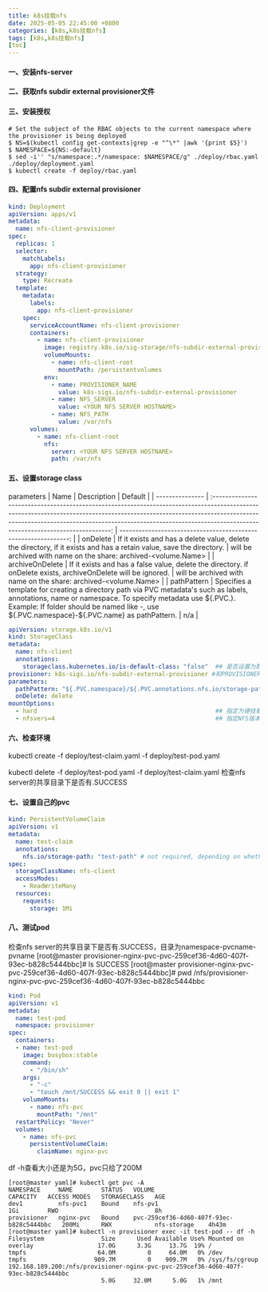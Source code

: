 ```yaml
---
title: k8s挂载nfs
date: 2025-05-05 22:45:00 +0800
categories: [k8s,k8s挂载nfs]
tags: [k8s,k8s挂载nfs]
[toc]
---
```


#### 一、安装nfs-server

#### 二、获取nfs subdir external provisioner文件

#### 三、安装授权
```shell
# Set the subject of the RBAC objects to the current namespace where the provisioner is being deployed
$ NS=$(kubectl config get-contexts|grep -e "^\*" |awk '{print $5}')
$ NAMESPACE=${NS:-default}
$ sed -i'' "s/namespace:.*/namespace: $NAMESPACE/g" ./deploy/rbac.yaml ./deploy/deployment.yaml
$ kubectl create -f deploy/rbac.yaml
```
#### 四、配置nfs subdir external provisioner

```yaml
kind: Deployment
apiVersion: apps/v1
metadata:
  name: nfs-client-provisioner
spec:
  replicas: 1
  selector:
    matchLabels:
      app: nfs-client-provisioner
  strategy:
    type: Recreate
  template:
    metadata:
      labels:
        app: nfs-client-provisioner
    spec:
      serviceAccountName: nfs-client-provisioner
      containers:
        - name: nfs-client-provisioner
          image: registry.k8s.io/sig-storage/nfs-subdir-external-provisioner:v4.0.2 #镜像地址需要修改为国内
          volumeMounts:
            - name: nfs-client-root
              mountPath: /persistentvolumes
          env:
            - name: PROVISIONER_NAME
              value: k8s-sigs.io/nfs-subdir-external-provisioner                    #PROVISIONER_NAME可以自定义，StorageClass的provisioner需要和这保持一致
            - name: NFS_SERVER
              value: <YOUR NFS SERVER HOSTNAME>                                     #更改为nfs_server的地址
            - name: NFS_PATH
              value: /var/nfs                                                       #更改为共享目录
      volumes:
        - name: nfs-client-root
          nfs:
            server: <YOUR NFS SERVER HOSTNAME>                                      #更改为nfs_server的地址
            path: /var/nfs                                                          #更改为共享目录
```
#### 五、设置storage class

parameters
| Name            |                                                                                                                                        Description                                                                                                                                         |                                                         Default |
| --------------- | :----------------------------------------------------------------------------------------------------------------------------------------------------------------------------------------------------------------------------------------------------------------------------------------: | --------------------------------------------------------------: |
| onDelete        |                                                                                    If it exists and has a delete value, delete the directory, if it exists and has a retain value, save the directory.                                                                                     | will be archived with name on the share: archived-<volume.Name> |
| archiveOnDelete |                                                                                       If it exists and has a false value, delete the directory. if onDelete exists, archiveOnDelete will be ignored.                                                                                       | will be archived with name on the share: archived-<volume.Name> |
| pathPattern     | Specifies a template for creating a directory path via PVC metadata's such as labels, annotations, name or namespace. To specify metadata use \${.PVC.<metadata>}. Example: If folder should be named like <pvc-namespace>-<pvc-name>, use \${.PVC.namespace}-${.PVC.name} as pathPattern. |                                                             n/a |
```yaml
apiVersion: storage.k8s.io/v1
kind: StorageClass
metadata:
  name: nfs-client
  annotations:
    storageclass.kubernetes.io/is-default-class: "false"  ## 是否设置为默认的storageclass
provisioner: k8s-sigs.io/nfs-subdir-external-provisioner #和PROVISIONER_NAME保持一致
parameters:
  pathPattern: "${.PVC.namespace}/${.PVC.annotations.nfs.io/storage-path}" # waits for nfs.io/storage-path annotation, if not specified will accept as empty string.
  onDelete: delete
mountOptions:
  - hard                                                  ## 指定为硬挂载方式
  - nfsvers=4                                             ## 指定NFS版本,这个需要根据NFS Server版本号设置
```
#### 六、检查环境
kubectl create -f deploy/test-claim.yaml -f deploy/test-pod.yaml

kubectl delete -f deploy/test-pod.yaml -f deploy/test-claim.yaml
检查nfs server的共享目录下是否有.SUCCESS
#### 七、设置自己的pvc

```yaml
kind: PersistentVolumeClaim
apiVersion: v1
metadata:
  name: test-claim
  annotations:
    nfs.io/storage-path: "test-path" # not required, depending on whether this annotation was shown in the storage class description
spec:
  storageClassName: nfs-client
  accessModes:
    - ReadWriteMany
  resources:
    requests:
      storage: 1Mi
```

#### 八、测试pod
检查nfs server的共享目录下是否有.SUCCESS，目录为namespace-pvcname-pvname
[root@master provisioner-nginx-pvc-pvc-259cef36-4d60-407f-93ec-b828c5444bbc]# ls
SUCCESS
[root@master provisioner-nginx-pvc-pvc-259cef36-4d60-407f-93ec-b828c5444bbc]# pwd
/nfs/provisioner-nginx-pvc-pvc-259cef36-4d60-407f-93ec-b828c5444bbc
```yaml
kind: Pod
apiVersion: v1
metadata:
  name: test-pod
  namespace: provisioner
spec:
  containers:
  - name: test-pod
    image: busybox:stable
    command:
      - "/bin/sh"
    args:
      - "-c"
      - "touch /mnt/SUCCESS && exit 0 || exit 1"
    volumeMounts:
      - name: nfs-pvc
        mountPath: "/mnt"
  restartPolicy: "Never"
  volumes:
    - name: nfs-pvc
      persistentVolumeClaim:
        claimName: nginx-pvc
```
df -h查看大小还是为5G，pvc只给了200M
```
[root@master yaml]# kubectl get pvc -A
NAMESPACE     NAME        STATUS   VOLUME                                     CAPACITY   ACCESS MODES   STORAGECLASS   AGE
dev1          nfs-pvc1    Bound    nfs-pv1                                    1Gi        RWO                           8h
provisioner   nginx-pvc   Bound    pvc-259cef36-4d60-407f-93ec-b828c5444bbc   200Mi      RWX            nfs-storage    4h43m
[root@master yaml]# kubectl -n provisioner exec -it test-pod -- df -h
Filesystem                Size      Used Available Use% Mounted on
overlay                  17.0G      3.3G     13.7G  19% /
tmpfs                    64.0M         0     64.0M   0% /dev
tmpfs                   909.7M         0    909.7M   0% /sys/fs/cgroup
192.168.189.200:/nfs/provisioner-nginx-pvc-pvc-259cef36-4d60-407f-93ec-b828c5444bbc
                          5.0G     32.0M      5.0G   1% /mnt
```